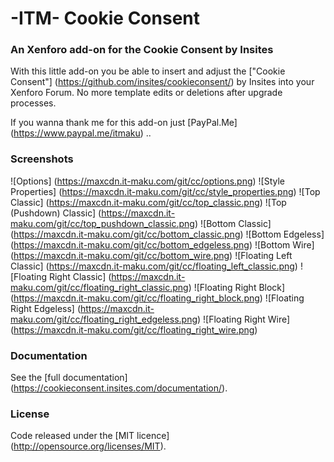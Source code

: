 # -ITM- Cookie Consent
### An Xenforo add-on for the Cookie Consent by Insites

With this little add-on you be able to insert and adjust the ["Cookie Consent"] (https://github.com/insites/cookieconsent/) by Insites into your Xenforo Forum. No more template edits or deletions after upgrade processes.

If you wanna thank me for this add-on just [PayPal.Me] (https://www.paypal.me/itmaku) ..

### Screenshots

![Options] (https://maxcdn.it-maku.com/git/cc/options.png)
![Style Properties] (https://maxcdn.it-maku.com/git/cc/style_properties.png)
![Top Classic] (https://maxcdn.it-maku.com/git/cc/top_classic.png)
![Top (Pushdown) Classic] (https://maxcdn.it-maku.com/git/cc/top_pushdown_classic.png)
![Bottom Classic] (https://maxcdn.it-maku.com/git/cc/bottom_classic.png)
![Bottom Edgeless] (https://maxcdn.it-maku.com/git/cc/bottom_edgeless.png)
![Bottom Wire] (https://maxcdn.it-maku.com/git/cc/bottom_wire.png)
![Floating Left Classic] (https://maxcdn.it-maku.com/git/cc/floating_left_classic.png)
![Floating Right Classic] (https://maxcdn.it-maku.com/git/cc/floating_right_classic.png)
![Floating Right Block] (https://maxcdn.it-maku.com/git/cc/floating_right_block.png)
![Floating Right Edgeless] (https://maxcdn.it-maku.com/git/cc/floating_right_edgeless.png)
![Floating Right Wire] (https://maxcdn.it-maku.com/git/cc/floating_right_wire.png)

### Documentation 

See the [full documentation] (https://cookieconsent.insites.com/documentation/).

### License

Code released under the [MIT licence] (http://opensource.org/licenses/MIT).
